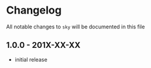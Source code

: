 # Changelog

All notable changes to `sky` will be documented in this file

## 1.0.0 - 201X-XX-XX

- initial release